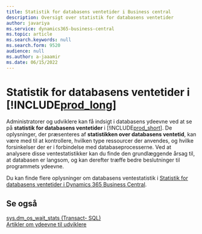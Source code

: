 ```yaml
---
title: Statistik for databasens ventetider i Business central
description: Oversigt over statistik for databasens ventetider
author: javariya
ms.service: dynamics365-business-central
ms.topic: article
ms.search.keywords: null
ms.search.form: 9520
audience: null
ms.author: a-jaaamir
ms.date: 06/15/2022
---
```

# <a name="database-wait-statistics-in-"></a><a name="database-wait-statistics-in-"></a>Statistik for databasens ventetider i [!INCLUDE[prod_long](includes/prod_long.md)]

Administratorer og udviklere kan få indsigt i databasens ydeevne ved at se på **statistik for databasens ventetider** i [!INCLUDE[prod_short](includes/prod_short.md)]. De oplysninger, der præsenteres af **statistikken over databasens ventetid**, kan være med til at kontrollere, hvilken type ressourcer der anvendes, og hvilke forsinkelser der er i forbindelse med databaseprocesserne. Ved at analysere disse ventestatistikker kan du finde den grundlæggende årsag til, at databasen er langsom, og kan derefter træffe bedre beslutninger til programmets ydeevne.

Du kan finde flere oplysninger om databasens ventestatistik i [Statistik for databasens ventetider i Dynamics 365 Business Central](/dynamics365/business-central/dev-itpro/administration/database-wait-statistics).

## <a name="see-also"></a><a name="see-also"></a>Se også

[sys.dm_os_wait_stats (Transact- SQL)](/sql/relational-databases/system-dynamic-management-views/sys-dm-os-wait-stats-transact-sql)  
[Artikler om ydeevne til udviklere](/dynamics365/business-central/dev-itpro/performance/performance-developer)

